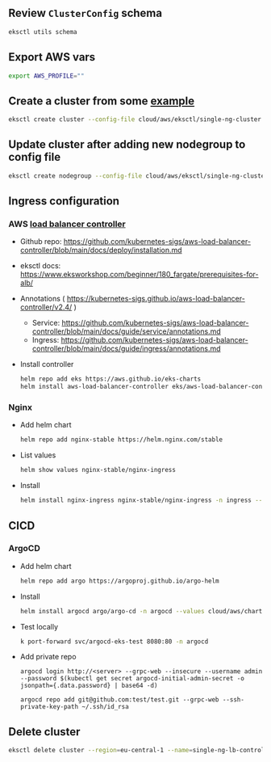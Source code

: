 

## Review `ClusterConfig` schema

```bash
eksctl utils schema
```

## Export AWS vars
```bash
export AWS_PROFILE=""
```

## Create a cluster from some [example](https://github.com/weaveworks/eksctl/blob/main/examples)

```bash
eksctl create cluster --config-file cloud/aws/eksctl/single-ng-cluster.yaml
```

## Update cluster after adding new nodegroup to config file

```bash
eksctl create nodegroup --config-file cloud/aws/eksctl/single-ng-cluster.yaml --include='monitoring'
```

## Ingress configuration

### AWS [load balancer controller](https://docs.aws.amazon.com/eks/latest/userguide/aws-load-balancer-controller.html)

- Github repo: https://github.com/kubernetes-sigs/aws-load-balancer-controller/blob/main/docs/deploy/installation.md
- eksctl docs: https://www.eksworkshop.com/beginner/180_fargate/prerequisites-for-alb/
- Annotations ( https://kubernetes-sigs.github.io/aws-load-balancer-controller/v2.4/ )
  - Service: https://github.com/kubernetes-sigs/aws-load-balancer-controller/blob/main/docs/guide/service/annotations.md
  - Ingress: https://github.com/kubernetes-sigs/aws-load-balancer-controller/blob/main/docs/guide/ingress/annotations.md

- Install controller
  ```bash
  helm repo add eks https://aws.github.io/eks-charts
  helm install aws-load-balancer-controller eks/aws-load-balancer-controller -n kube-system --set clusterName=single-ng-lb-controller --set serviceAccount.create=false --set serviceAccount.name=aws-load-balancer-controller --set region=eu-central-1 --set vpcId=vpc-047f2fc64d0ea743f
  ```

### Nginx

- Add helm chart
  ```bash
  helm repo add nginx-stable https://helm.nginx.com/stable
  ```
- List values
  ```bash
  helm show values nginx-stable/nginx-ingress
  ```
- Install
  ```bash
  helm install nginx-ingress nginx-stable/nginx-ingress -n ingress --values cloud/aws/charts/nginx-ingress/values.yaml --create-namespace
  ```

## CICD

### ArgoCD

- Add helm chart
  ```bash
  helm repo add argo https://argoproj.github.io/argo-helm
  ```
- Install
  ```bash
  helm install argocd argo/argo-cd -n argocd --values cloud/aws/charts/argo-cd/values.yaml --create-namespace --version 3.33.6
  ```
- Test locally
  ```bash
  k port-forward svc/argocd-eks-test 8080:80 -n argocd
  ```
- Add private repo
  ```
  argocd login http://<server> --grpc-web --insecure --username admin --password $(kubectl get secret argocd-initial-admin-secret -o jsonpath={.data.password} | base64 -d)

  argocd repo add git@github.com:test/test.git --grpc-web --ssh-private-key-path ~/.ssh/id_rsa
  ```

## Delete cluster

```bash
eksctl delete cluster --region=eu-central-1 --name=single-ng-lb-controller 
```
